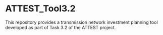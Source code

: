 # ATTEST_Tool3.2
This repository provides a transmission network investment planning tool developed as part of Task 3.2 of the ATTEST project.
